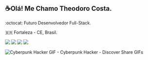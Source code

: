 ## ☕Olá! Me Chamo Theodoro Costa.

:octocat: Futuro Desenvolvedor Full-Stack.

🇧🇷 Fortaleza - CE, Brasil. 
  



 <a href="https://discord.gg/c4KvvHmh" target="_blank"><img src="https://img.shields.io/badge/Discord-7289DA?style=for-the-badge&logo=discord&logoColor=white" target="_blank"></a>
<a href = "mailto:theodorocosta97@gmail.com"><img src="https://img.shields.io/badge/-Gmail-%23333?style=for-the-badge&logo=gmail&logoColor=white" target="_blank"></a>
  <a href="https://www.linkedin.com/mwlite/in/theodoro-costa-804b86229/" target="_blank"><img src="https://img.shields.io/badge/-LinkedIn-%230077B5?style=for-the-badge&logo=linkedin&logoColor=white" target="_blank"></a> 
<a href="https://api.whatsapp.com/send?phone=5585981555156&text=Theodoro%20Costa%20" target="_blank"><img src="https://img.shields.io/badge/WhatsApp-25D366?style=for-the-badge&logo=whatsapp&logoColor=white" target="_blank"></a> 
 
 ![Cyberpunk Hacker GIF - Cyberpunk Hacker - Discover   Share GIFs](https://user-images.githubusercontent.com/112489125/188294337-aeae8372-ac8f-42e3-bdf6-57acaacc2a38.gif)
